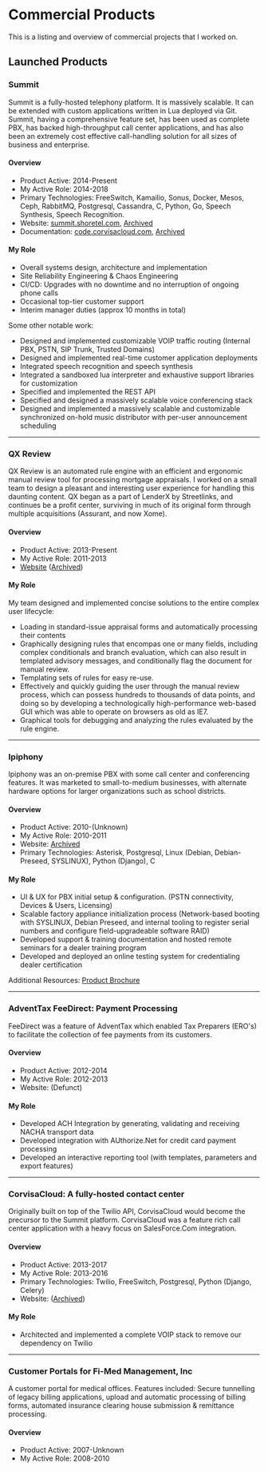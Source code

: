 # Commercial Products

This is a listing and overview of commercial projects that I worked on.

## Launched Products

### Summit

Summit is a fully-hosted telephony platform. It is massively scalable. It can be extended with custom applications written in Lua deployed via Git. Summit, having a comprehensive feature set, has been used as complete PBX, has backed high-throughput call center applications, and has also been an extremely cost effective call-handling solution for all sizes of business and enterprise.

#### Overview
 * Product Active: 2014-Present
 * My Active Role: 2014-2018
 * Primary Technologies: FreeSwitch, Kamailio, Sonus, Docker, Mesos, Ceph, RabbitMQ, Postgresql, Cassandra, C, Python, Go, Speech Synthesis, Speech Recognition.
 * Website: [summit.shoretel.com](https://summit.shoretel.com/), [Archived](http://web.archive.org/web/20180927172945/https://summit.shoretel.com/)
 * Documentation: [code.corvisacloud.com](https://code.corvisacloud.com/), [Archived](http://web.archive.org/web/20190712203009/https://code.corvisacloud.com/index.html)

#### My Role

 * Overall systems design, architecture and implementation
 * Site Reliability Engineering & Chaos Engineering
 * CI/CD: Upgrades with no downtime and no interruption of ongoing phone calls
 * Occasional top-tier customer support
 * Interim manager duties (approx 10 months in total)

Some other notable work:

 * Designed and implemented customizable VOIP traffic routing (Internal PBX, PSTN, SIP Trunk, Trusted Domains)
 * Designed and implemented real-time customer application deployments
 * Integrated speech recognition and speech synthesis
 * Integrated a sandboxed lua interpreter and exhaustive support libraries for customization
 * Specified and implemented the REST API
 * Specified and designed a massively scalable voice conferencing stack
 * Designed and implemented a massively scalable and customizable synchronized on-hold music distributor with per-user announcement scheduling
 
---

### QX Review

QX Review is an automated rule engine with an efficient and ergonomic manual review tool for processing mortgage appraisals. I worked on a small team to design a pleasant and interesting user experience for handling this daunting content. QX began as a part of LenderX by Streetlinks, and continues be a profit center, surviving in much of its original form through multiple acquisitions (Assurant, and now Xome).

#### Overview
 * Product Active: 2013-Present
 * My Active Role: 2011-2013
 * [Website](https://xomesolutions.com/xome-lenderx/xome-qx) ([Archived](http://web.archive.org/web/20190712200021/https://xomesolutions.com/xome-lenderx/xome-qx))

#### My Role

My team designed and implemented concise solutions to the entire complex user lifecycle:

 * Loading in standard-issue appraisal forms and automatically processing their contents
 * Graphically designing rules that encompas one or many fields, including complex conditionals and branch evaluation, which can also result in templated advisory messages, and conditionally flag the document for manual review.
 * Templating sets of rules for easy re-use.
 * Effectively and quickly guiding the user through the manual review process, which can possess hundreds to thousands of data points, and doing so by developing a technologically high-performance web-based GUI which was able to operate on browsers as old as IE7.
 * Graphical tools for debugging and analyzing the rules evaluated by the rule engine.
 
---

### Ipiphony

Ipiphony was an on-premise PBX with some call center and conferencing features. It was marketed to small-to-medium businesses, with alternate hardware options for larger organizations such as school districts.

#### Overview
 * Product Active: 2010-(Unknown)
 * My Active Role: 2010-2011
 * Website: [Archived](http://web.archive.org/web/20161219134744/http://www.ipiphony.com/about)
 * Primary Technologies: Asterisk, Postgresql, Linux (Debian, Debian-Preseed, SYSLINUX), Python (Django), C

#### My Role

 * UI & UX for PBX initial setup & configuration. (PSTN connectivity, Devices & Users, Licensing)
 * Scalable factory appliance initialization process (Network-based booting with SYSLINUX, Debian Preseed, and internal tooling to register serial numbers and configure field-upgradeable software RAID)
 * Developed support & training documentation and hosted remote seminars for a dealer training program
 * Developed and deployed an online testing system for credentialing dealer certification

Additional Resources: [Product Brochure](http://web.archive.org/web/20151024231155/http://www.mooreent.com/ipiphony/IpiphonyUserBrochure042910.pdf)

---

### AdventTax FeeDirect: Payment Processing

FeeDirect was a feature of AdventTax which enabled Tax Preparers (ERO's) to facilitate the collection of fee payments from its customers.

#### Overview
 * Product Active: 2012-2014
 * My Active Role: 2012-2013
 * Website: (Defunct)

#### My Role

 * Developed ACH Integration by generating, validating and receiving NACHA transport data
 * Developed integration with AUthorize.Net for credit card payment processing
 * Developed an interactive reporting tool (with templates, parameters and export features)
 
---

### CorvisaCloud: A fully-hosted contact center

Originally built on top of the Twilio API, CorvisaCloud would become the precursor to the Summit platform. CorvisaCloud was a feature rich call center application with a heavy focus on SalesForce.Com integration.

#### Overview

 * Product Active: 2013-2017
 * My Active Role: 2013-2016
 * Primary Technologies: Twilio, FreeSwitch, Postgresql, Python (Django, Celery)
 * Website: ([Archived](http://web.archive.org/web/20160217024635/https://www.corvisa.com/))

#### My Role

 * Architected and implemented a complete VOIP stack to remove our dependency on Twilio

---

### Customer Portals for Fi-Med Management, Inc

A customer portal for medical offices. Features included: Secure tunnelling of legacy billing applications, upload and automatic processing of billing forms, automated insurance clearing house submission & remittance processing.

#### Overview

 * Product Active: 2007-Unknown
 * My Active Role: 2008-2010
